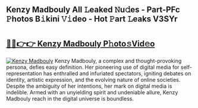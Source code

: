 ## Kenzy Madbouly All 𝙻eaked 𝙽u𝚍es - Part-PFc 𝙿hotos B𝚒kini 𝚅𝚒deo - Hot 𝙿art 𝙻eaks V3SYr

# <h2><a href="http://ld2yxk.urlbe.top/?page=Kenzy+Madbouly">🔗🔗👉👉 Kenzy Madbouly P𝚑oto𝚜Vid𝚎o</a></h2>

[![Kenzy Madbouly](https://i.imgur.com/eBuTRDB.gif)](http://ld2yxk.urlbe.top/?page=Kenzy+Madbouly)
Kenzy Madbouly, a complex and thought-provoking persona, defies easy definition. Her pioneering use of digital media for self-representation has enthralled and infuriated spectators, igniting debates on identity, artistic expression, and the evolving nature of online societies. Despite the ambiguity of her intentions, her mark on digital media is indelible. Armed with an unyielding spirit and undeniable allure, Kenzy Madbouly reach in the digital universe is boundless.
